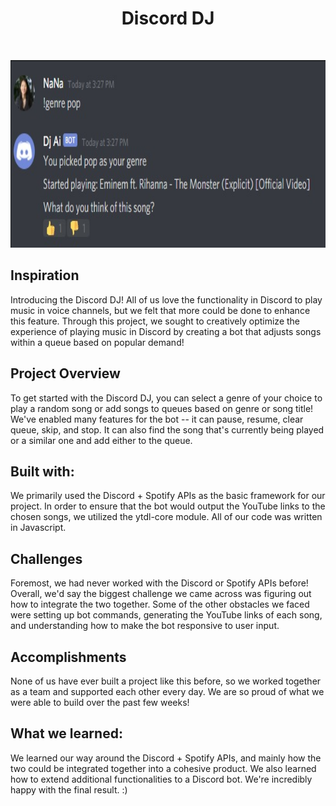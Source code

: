 <h1 align=center> Discord DJ </h1>
<br>
<p align="center">
  <img src="src/Discord DJ.PNG" width="750" height="300"/>
</p>

## Inspiration
Introducing the Discord DJ! All of us love the functionality in Discord to play music in voice channels, but we felt that more could be done to enhance this feature. Through this project, we sought to creatively optimize the experience of playing music in Discord by creating a bot that adjusts songs within a queue based on popular demand!

## Project Overview
To get started with the Discord DJ, you can select a genre of your choice to play a random song or add songs to queues based on genre or song title! We've enabled many features for the bot -- it can pause, resume, clear queue, skip, and stop. It can also find the song that's currently being played or a similar one and add either to the queue.

## Built with:
We primarily used the Discord + Spotify APIs as the basic framework for our project. In order to ensure that the bot would output the YouTube links to the chosen songs, we utilized the ytdl-core module. All of our code was written in Javascript.

## Challenges
Foremost, we had never worked with the Discord or Spotify APIs before! Overall, we'd say the biggest challenge we came across was figuring out how to integrate the two together. Some of the other obstacles we faced were setting up bot commands, generating the YouTube links of each song, and understanding how to make the bot responsive to user input.

## Accomplishments
None of us have ever built a project like this before, so we worked together as a team and supported each other every day. We are so proud of what we were able to build over the past few weeks!

## What we learned:
We learned our way around the Discord + Spotify APIs, and mainly how the two could be integrated together into a cohesive product. We also learned how to extend additional functionalities to a Discord bot. We're incredibly happy with the final result. :)
